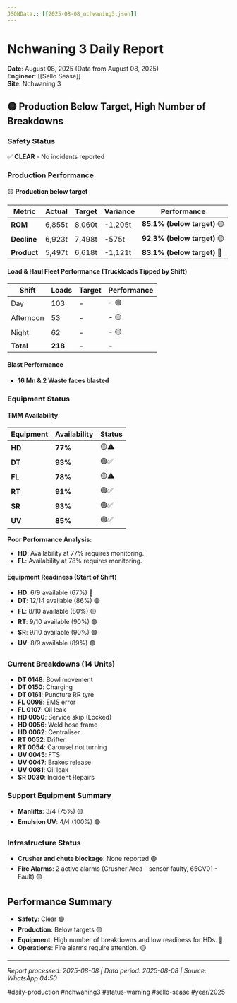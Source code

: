 ```yaml
---
JSONData:: [[2025-08-08_nchwaning3.json]]
---
```


# Nchwaning 3 Daily Report
**Date**: August 08, 2025 (Data from August 08, 2025)  
**Engineer**: [[Sello Sease]]  
**Site**: Nchwaning 3  

## 🟡 Production Below Target, High Number of Breakdowns

### Safety Status
✅ **CLEAR** - No incidents reported

### Production Performance
🟡 **Production below target**

| Metric | Actual | Target | Variance | Performance |
|--------|--------|--------|----------|-------------|
| **ROM** | 6,855t | 8,060t | -1,205t | **85.1% (below target)** 🟡 |
| **Decline** | 6,923t | 7,498t | -575t | **92.3% (below target)** 🟡 |
| **Product** | 5,497t | 6,618t | -1,121t | **83.1% (below target)** 🔴 |

#### Load & Haul Fleet Performance (Truckloads Tipped by Shift)
| Shift | Loads | Target | Performance |
|-------|-------|--------|-------------|
| Day | 103 | - | **-** 🟢 |
| Afternoon | 53 | - | **-** 🟡 |
| Night | 62 | - | **-** 🟡 |
| **Total** | **218** | **-** | **-** |

#### Blast Performance
- **16 Mn & 2 Waste faces blasted**

### Equipment Status

#### TMM Availability
| Equipment | Availability | Status |
|-----------|-------------|---------|
| **HD** | **77%** | 🟡⚠️ |
| **DT** | **93%** | 🟢✅ |
| **FL** | **78%** | 🟡⚠️ |
| **RT** | **91%** | 🟢✅ |
| **SR** | **93%** | 🟢✅ |
| **UV** | **85%** | 🟢✅ |

**Poor Performance Analysis:**
- **HD**: Availability at 77% requires monitoring.
- **FL**: Availability at 78% requires monitoring.

#### Equipment Readiness (Start of Shift)
- **HD**: 6/9 available (67%) 🔴
- **DT**: 12/14 available (86%) 🟢
- **FL**: 8/10 available (80%) 🟡
- **RT**: 9/10 available (90%) 🟢
- **SR**: 9/10 available (90%) 🟢
- **UV**: 8/9 available (89%) 🟢

### Current Breakdowns (14 Units)

- **DT 0148**: Bowl movement
- **DT 0150**: Charging
- **DT 0161**: Puncture RR tyre
- **FL 0098**: EMS error
- **FL 0107**: Oil leak
- **HD 0050**: Service skip (Locked)
- **HD 0056**: Weld hose frame
- **HD 0062**: Centraliser
- **RT 0052**: Drifter
- **RT 0054**: Carousel not turning
- **UV 0045**: FTS
- **UV 0047**: Brakes release
- **UV 0081**: Oil leak
- **SR 0030**: Incident Repairs

### Support Equipment Summary
- **Manlifts**: 3/4 (75%) 🟡
- **Emulsion UV**: 4/4 (100%) 🟢

### Infrastructure Status
- **Crusher and chute blockage**: None reported 🟢
- **Fire Alarms**: 2 active alarms (Crusher Area - sensor faulty, 65CV01 - Fault) 🟡

## Performance Summary
- **Safety**: Clear 🟢
- **Production**: Below targets 🟡
- **Equipment**: High number of breakdowns and low readiness for HDs. 🔴
- **Operations**: Fire alarms require attention. 🟡

---
*Report processed: 2025-08-08 | Data period: 2025-08-08 | Source: WhatsApp 04:50*

#daily-production #nchwaning3 #status-warning #sello-sease #year/2025